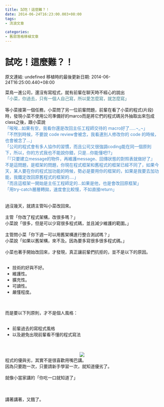 ```yaml
---
title: 試吃！這麼難？！
date: 2014-06-24T16:23:00.003+08:00
tags: 
- 流浪文章

categories:
- 舊部落格移植文章
---
```


# 試吃！這麼難？！

原文連結: undefined
移植時的最後更新日期: 2014-06-24T16:25:00.440+08:00

菜鳥一進公司，還沒有寫程式，就有前輩在聊天時不經心的說出<br /><span style="color: #45818e;">「小菜，你過去，只有一個人自己寫，所以愛怎麼寫，就怎麼寫」</span><br /><br />等小菜接第一個任務，小菜問了另一位前輩問題，前輩在看了小菜的程式(片段)時，發現小菜不使用公司準備好的marco而是將它們的程式碼另外抽取出來包成class之後，跟小菜說<br /><span style="color: #3d85c6;">「唉唉...如果有空，我看你還是改回主任工程師交待的 macro好了.....¬_¬」</span><br /><span style="color: #3d85c6;">「不然到時候，不要說 code review會被念，我看連別人修改你的 code 的時候，也會被念了...」</span><br /><span style="color: #3d85c6;">「公司的程式會有多人協作的習慣，而且公司又很強調coding能在同一個原則下，所以，你的方式我也不能說你錯，只是...你能懂吧!?」</span><br /><span style="color: #3d85c6;">「『只要建立message的物件，再維護message、回傳狀態的對照表就做好了』不是這問題，是框架的問題，你現在程式框架和舊程式的框架已經不同了，如果今天，某人要在你的程式加功能的時候，勢必是要用你的框架的，如果是我要去加功能，我鐵定改回原舊程式的框架的....」</span><br /><span style="color: #3d85c6;">「而且這框架一開始是主任工程師定的...如果是他，也是會改回原框架」</span><br /><span style="color: #3d85c6;">「用try-catch層層轉拋，速度會比較慢，不如直接return」</span><br /><br /><br />過沒幾天，就請主管叫小菜改回來。<br /><br />主管「你改了程式架構，改很多嗎？」<br />小菜說「很多，但是可以少寫很多程式碼，並且減少維護的範圍。」<br /><br />主管問小菜「你下週一可以用舊架構進行整合測試嗎？」<br />小菜說「如果以舊架構，來不及。因為要多寫很多很多程式碼。」<br /><br />小菜也著手開始改回來，才發現，真正讓前輩們抗拒的，並不是以下的原因。<br /><br /><ul><li>技術的好與不好。</li><li>維護性。</li><li>擴充性。</li><li>可讀性。</li><li>嚴慬程度。</li></ul><br /><br />而是要以下列原則，才不是個人風格：<br /><br /><ul><li>前輩過去的寫程式風格</li><li>以及避免出現前輩看不懂的程式寫法</li></ul><br /><br /><div class="separator" style="clear: both; text-align: center;"><a href="http://1.bp.blogspot.com/-w_WHxr_Q1c4/U6kwOD5AEpI/AAAAAAAAHWU/FLBypu-qq8E/s1600/p213045180-47.jpg" imageanchor="1" style="margin-left: 1em; margin-right: 1em;"><img border="0" src="http://1.bp.blogspot.com/-w_WHxr_Q1c4/U6kwOD5AEpI/AAAAAAAAHWU/FLBypu-qq8E/s1600/p213045180-47.jpg" /></a></div>程式的優與劣，其實不是很喜歡用嘴巴講。<br />因為只要跑一次，只要請新手學習一次，就知道優劣了。<br /><br />就像小當家講的「你吃一口就知道了」<br /><br /><br /><br />講著講著，又餓了。<br /><br />
